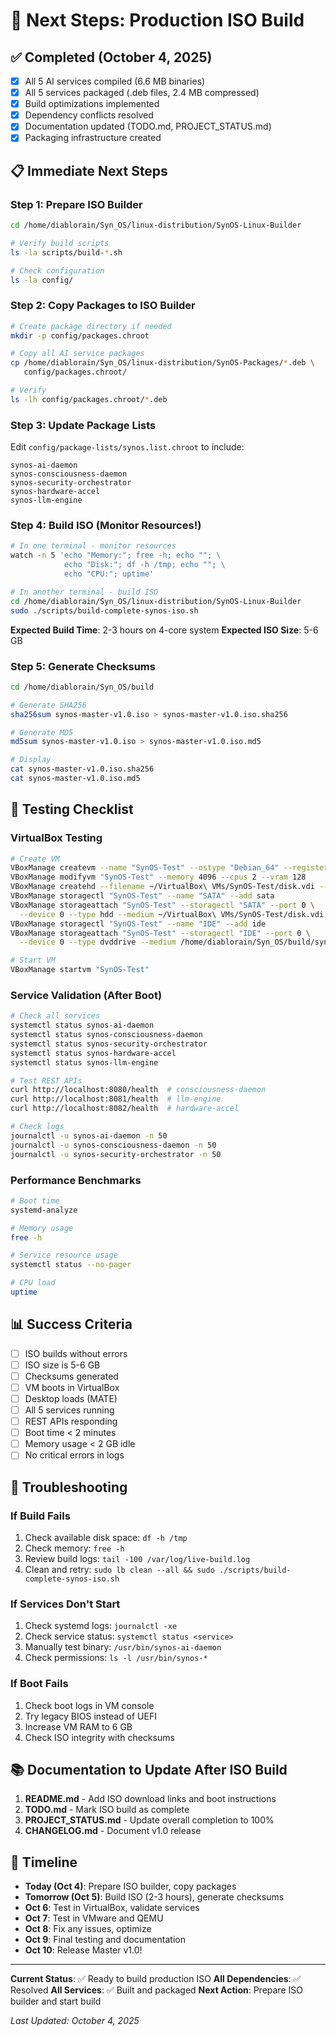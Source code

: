 # 🚀 Next Steps: Production ISO Build

## ✅ Completed (October 4, 2025)

- [x] All 5 AI services compiled (6.6 MB binaries)
- [x] All 5 services packaged (.deb files, 2.4 MB compressed)
- [x] Build optimizations implemented
- [x] Dependency conflicts resolved
- [x] Documentation updated (TODO.md, PROJECT_STATUS.md)
- [x] Packaging infrastructure created

## 📋 Immediate Next Steps

### Step 1: Prepare ISO Builder

```bash
cd /home/diablorain/Syn_OS/linux-distribution/SynOS-Linux-Builder

# Verify build scripts
ls -la scripts/build-*.sh

# Check configuration
ls -la config/
```

### Step 2: Copy Packages to ISO Builder

```bash
# Create package directory if needed
mkdir -p config/packages.chroot

# Copy all AI service packages
cp /home/diablorain/Syn_OS/linux-distribution/SynOS-Packages/*.deb \
   config/packages.chroot/

# Verify
ls -lh config/packages.chroot/*.deb
```

### Step 3: Update Package Lists

Edit `config/package-lists/synos.list.chroot` to include:
```
synos-ai-daemon
synos-consciousness-daemon
synos-security-orchestrator
synos-hardware-accel
synos-llm-engine
```

### Step 4: Build ISO (Monitor Resources!)

```bash
# In one terminal - monitor resources
watch -n 5 'echo "Memory:"; free -h; echo ""; \
            echo "Disk:"; df -h /tmp; echo ""; \
            echo "CPU:"; uptime'

# In another terminal - build ISO
cd /home/diablorain/Syn_OS/linux-distribution/SynOS-Linux-Builder
sudo ./scripts/build-complete-synos-iso.sh
```

**Expected Build Time**: 2-3 hours on 4-core system
**Expected ISO Size**: 5-6 GB

### Step 5: Generate Checksums

```bash
cd /home/diablorain/Syn_OS/build

# Generate SHA256
sha256sum synos-master-v1.0.iso > synos-master-v1.0.iso.sha256

# Generate MD5
md5sum synos-master-v1.0.iso > synos-master-v1.0.iso.md5

# Display
cat synos-master-v1.0.iso.sha256
cat synos-master-v1.0.iso.md5
```

## 🧪 Testing Checklist

### VirtualBox Testing

```bash
# Create VM
VBoxManage createvm --name "SynOS-Test" --ostype "Debian_64" --register
VBoxManage modifyvm "SynOS-Test" --memory 4096 --cpus 2 --vram 128
VBoxManage createhd --filename ~/VirtualBox\ VMs/SynOS-Test/disk.vdi --size 20480
VBoxManage storagectl "SynOS-Test" --name "SATA" --add sata
VBoxManage storageattach "SynOS-Test" --storagectl "SATA" --port 0 \
  --device 0 --type hdd --medium ~/VirtualBox\ VMs/SynOS-Test/disk.vdi
VBoxManage storagectl "SynOS-Test" --name "IDE" --add ide
VBoxManage storageattach "SynOS-Test" --storagectl "IDE" --port 0 \
  --device 0 --type dvddrive --medium /home/diablorain/Syn_OS/build/synos-master-v1.0.iso

# Start VM
VBoxManage startvm "SynOS-Test"
```

### Service Validation (After Boot)

```bash
# Check all services
systemctl status synos-ai-daemon
systemctl status synos-consciousness-daemon
systemctl status synos-security-orchestrator
systemctl status synos-hardware-accel
systemctl status synos-llm-engine

# Test REST APIs
curl http://localhost:8080/health  # consciousness-daemon
curl http://localhost:8081/health  # llm-engine  
curl http://localhost:8082/health  # hardware-accel

# Check logs
journalctl -u synos-ai-daemon -n 50
journalctl -u synos-consciousness-daemon -n 50
journalctl -u synos-security-orchestrator -n 50
```

### Performance Benchmarks

```bash
# Boot time
systemd-analyze

# Memory usage
free -h

# Service resource usage
systemctl status --no-pager

# CPU load
uptime
```

## 📊 Success Criteria

- [ ] ISO builds without errors
- [ ] ISO size is 5-6 GB
- [ ] Checksums generated
- [ ] VM boots in VirtualBox
- [ ] Desktop loads (MATE)
- [ ] All 5 services running
- [ ] REST APIs responding
- [ ] Boot time < 2 minutes
- [ ] Memory usage < 2 GB idle
- [ ] No critical errors in logs

## 🚨 Troubleshooting

### If Build Fails

1. Check available disk space: `df -h /tmp`
2. Check memory: `free -h`
3. Review build logs: `tail -100 /var/log/live-build.log`
4. Clean and retry: `sudo lb clean --all && sudo ./scripts/build-complete-synos-iso.sh`

### If Services Don't Start

1. Check systemd logs: `journalctl -xe`
2. Check service status: `systemctl status <service>`
3. Manually test binary: `/usr/bin/synos-ai-daemon`
4. Check permissions: `ls -l /usr/bin/synos-*`

### If Boot Fails

1. Check boot logs in VM console
2. Try legacy BIOS instead of UEFI
3. Increase VM RAM to 6 GB
4. Check ISO integrity with checksums

## 📚 Documentation to Update After ISO Build

1. **README.md** - Add ISO download links and boot instructions
2. **TODO.md** - Mark ISO build as complete
3. **PROJECT_STATUS.md** - Update overall completion to 100%
4. **CHANGELOG.md** - Document v1.0 release

## 🎯 Timeline

- **Today (Oct 4)**: Prepare ISO builder, copy packages
- **Tomorrow (Oct 5)**: Build ISO (2-3 hours), generate checksums
- **Oct 6**: Test in VirtualBox, validate services
- **Oct 7**: Test in VMware and QEMU
- **Oct 8**: Fix any issues, optimize
- **Oct 9**: Final testing and documentation
- **Oct 10**: Release Master v1.0!

---

**Current Status**: ✅ Ready to build production ISO
**All Dependencies**: ✅ Resolved
**All Services**: ✅ Built and packaged
**Next Action**: Prepare ISO builder and start build

*Last Updated: October 4, 2025*
